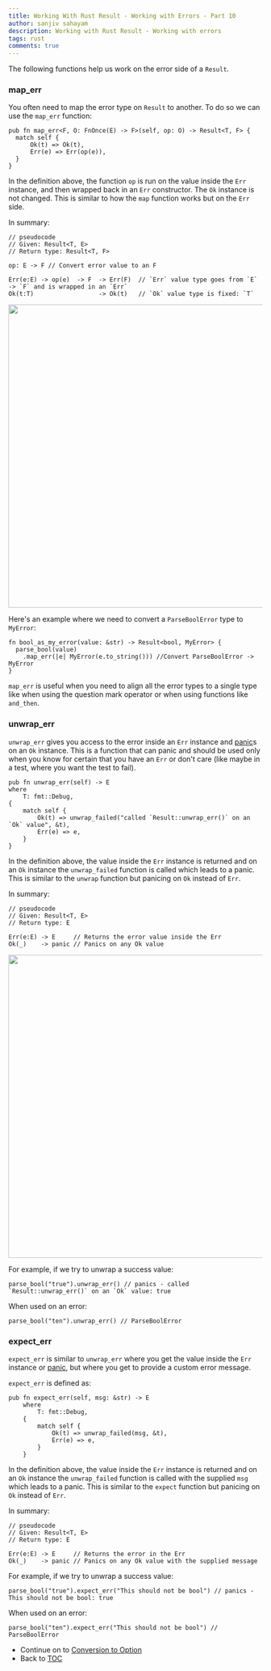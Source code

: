 ```yaml
---
title: Working With Rust Result - Working with Errors - Part 10
author: sanjiv sahayam
description: Working with Rust Result - Working with errors
tags: rust
comments: true
---
```


The following functions help us work on the error side of a `Result`.

### map_err

You often need to map the error type on `Result` to another. To do so we can use the `map_err` function:

```{.rust .scrollx}
pub fn map_err<F, O: FnOnce(E) -> F>(self, op: O) -> Result<T, F> {
  match self {
      Ok(t) => Ok(t),
      Err(e) => Err(op(e)),
  }
}
```

In the definition above, the function `op` is run on the value inside the `Err` instance, and then wrapped back in an `Err` constructor. The `Ok` instance is not changed. This is similar to how the `map` function works but on the `Err` side.

In summary:

```{.rust .scrollx}
// pseudocode
// Given: Result<T, E>
// Return type: Result<T, F>

op: E -> F // Convert error value to an F

Err(e:E) -> op(e)  -> F  -> Err(F)  // `Err` value type goes from `E` -> `F` and is wrapped in an `Err`
Ok(t:T)                  -> Ok(t)   // `Ok` value type is fixed: `T`
```

<img src="/images/2024-01-24-working-with-rust-result/map-err-2.png" width="600" />

Here's an example where we need to convert a `ParseBoolError` type to `MyError`:

```{.rust .scrollx}
fn bool_as_my_error(value: &str) -> Result<bool, MyError> {
  parse_bool(value)
    .map_err(|e| MyError(e.to_string())) //Convert ParseBoolError -> MyError
}
```

`map_err` is useful when you need to align all the error types to a single type like when using the question mark operator or
when using functions like `and_then`.

### unwrap_err

`unwrap_err` gives you access to the error inside an `Err` instance and <u>panic</u>s on an `Ok` instance. This is a function that can panic
and should be used only when you know for certain that you have an `Err` or don't care (like maybe in a test, where you want the test to fail).

```{.rust .scrollx}
pub fn unwrap_err(self) -> E
where
    T: fmt::Debug,
{
    match self {
        Ok(t) => unwrap_failed("called `Result::unwrap_err()` on an `Ok` value", &t),
        Err(e) => e,
    }
}
```

In the definition above, the value inside the `Err` instance is returned and on an `Ok` instance the `unwrap_failed` function is called which leads to a panic. This is similar to the `unwrap` function but panicing on `Ok` instead of `Err`.


In summary:

```{.rust .scrollx}
// pseudocode
// Given: Result<T, E>
// Return type: E

Err(e:E) -> E     // Returns the error value inside the Err
Ok(_)    -> panic // Panics on any Ok value
```

<img src="/images/2024-01-24-working-with-rust-result/unwrap-err.png" width="600" />

For example, if we try to unwrap a success value:

```{.rust .scrollx}
parse_bool("true").unwrap_err() // panics - called `Result::unwrap_err()` on an `Ok` value: true
```

When used on an error:

```{.rust .scrollx}
parse_bool("ten").unwrap_err() // ParseBoolError
```

### expect_err

`expect_err` is similar to `unwrap_err` where you get the value inside the `Err` instance or <u>panic</u>, but where you get to provide a custom error message.

`expect_err` is defined as:

```{.rust .scrollx}
pub fn expect_err(self, msg: &str) -> E
    where
        T: fmt::Debug,
    {
        match self {
            Ok(t) => unwrap_failed(msg, &t),
            Err(e) => e,
        }
    }
```

In the definition above, the value inside the `Err` instance is returned and on an `Ok` instance the `unwrap_failed` function is called with the supplied `msg` which leads to a panic. This is similar to the `expect` function but panicing on `Ok` instead of `Err`.

In summary:

```{.rust .scrollx}
// pseudocode
// Given: Result<T, E>
// Return type: E

Err(e:E) -> E     // Returns the error in the Err
Ok(_)    -> panic // Panics on any Ok value with the supplied message
```

For example, if we try to unwrap a success value:

```{.rust .scrollx}
parse_bool("true").expect_err("This should not be bool") // panics - This should not be bool: true
```

When used on an error:

```{.rust .scrollx}
parse_bool("ten").expect_err("This should not be bool") // ParseBoolError
```

- Continue on to [Conversion to Option](2024-01-24-working-with-rust-result-part-11.html)
- Back to [TOC](2024-01-24-working-with-rust-result.html)
